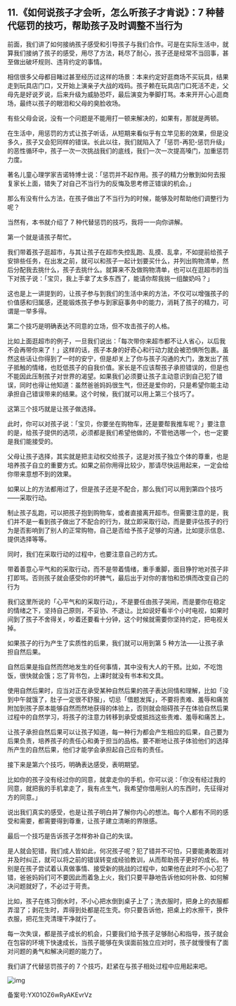 ## 11.《如何说孩子才会听，怎么听孩子才肯说》：7 种替代惩罚的技巧，帮助孩子及时调整不当行为
前面，我们讲了如何接纳孩子感受和引导孩子与我们合作。可是在实际生活中，就算我们接纳了孩子的感受，用尽了方法，耗尽了耐心，孩子还是经常不当回事，甚至做出破坏规则、违背约定的事情。


相信很多父母都目睹过甚至经历过这样的场景：本来约定好逛商场不买玩具，结果走到玩具店门口，又开始上演亲子大战的戏码。孩子赖在玩具店门口死活不走，父母先是好说歹说，后来升级为威胁恐吓，最后演变为拳脚打骂。本来开开心心逛商场，最终以孩子的眼泪和父母的臭脸收场。


有些父母会说，没有一个问题是不能用打一顿来解决的，如果有，那就是两顿。


在生活中，用惩罚的方式让孩子听话，从短期来看似乎有立竿见影的效果，但是没多久，孩子又会犯同样的错误。长此以往，我们就陷入了「惩罚-再犯-惩罚升级」的恶性循环中，孩子一次一次挑战我们的底线，我们一次一次提高嗓门，加重惩罚力度。


著名儿童心理学家吉诺特博士说：「惩罚并不起作用。孩子的精力分散到如何去报复家长上面，错失了对自己不当行为的反悔及思考修正错误的机会。」


那么有没有什么方法，在孩子做出了不当行为的时候，能够及时帮助他们调整行为呢？


当然有，本书就介绍了 7 种代替惩罚的技巧，我将一一向你讲解。


第一个就是请孩子帮忙。


我们带着孩子逛超市，与其让孩子在超市失控乱跑、乱摸、乱拿，不如提前给孩子安排些任务，在出发之前，就可以和孩子一起计划要买什么，并列出购物清单，然后分配我去挑什么，孩子去挑什么。就算来不及做购物清单，也可以在逛超市的当下对孩子说：「宝贝，我上手拿了太多东西了，能请你帮我挑一组酸奶吗？」


这也是上一讲提到的，让孩子参与到我们的生活中来的方法，不仅可以增强孩子的价值感和归属感，还能锻炼孩子参与到家庭事务中的能力，消耗了孩子的精力，可谓是一举多得。


第二个技巧是明确表达不同意的立场，但不攻击孩子的人格。


比如上面逛超市的例子，一旦我们说出：「每次带你来超市都不让人省心，以后我不会再带你来了！」这样的话，孩子本身的好奇心和行动力就会被恐惧所包裹。虽然这些话让你得到了一时的安宁，但是却关上了你与孩子沟通的大门，激发出了孩子抵触的情绪，也贬低孩子的自我价值。家长是不应该帮孩子承担错误的，但是也不能因此压制孩子对世界的渴望。如果我们必须要让孩子主动意识到自己犯了错误，同时也得让他知道：虽然爸爸妈妈很生气，但还是爱你的，只是希望你能主动承担自己错误带来的结果。这个时候，我们就可以用上第三个技巧了。


这第三个技巧就是让孩子做选择。


此时，你可以对孩子说：「宝贝，你要坐在购物车，还是要帮我推车呢？」要注意的是，给孩子提供的选项，必须都是我们希望他做的，不管他选哪一个，也一定要是我们能接受的。


父母让孩子选择，其实就是把主动权交给孩子，这是对孩子独立个体的尊重，也是培养孩子自立的重要方式。如果之前你用得比较少，那请尽快运用起来，一定会给你带来意想不到的效果。


如果以上的方法都用过了，但是孩子还是不配合，那么我们可以用到第四个技巧——采取行动。


制止孩子乱跑，可以把孩子抱到购物车，或者直接离开超市。但需要注意的是，我们并不是一看到孩子做出了不配合的行为，就立即采取行动，而是要评估孩子的行为是否影响到了别人的正常购物，自己是否给予孩子足够的沟通，比如提示信息、提供选择等等。


同时，我们在采取行动的过程中，也要注意自己的方式。


带着善意心平气和的采取行动，而不是带着情绪，重手重脚，面目狰狞地对孩子非打即骂。否则孩子就会感受你的坏脾气，最后出于对你的害怕和恐惧而改变自己的行为


我们这里所说的「心平气和的采取行动」，不是要任由孩子哭闹，而是要你在稳定的情绪之下，坚持自己原则，不妥协、不退让。比如说好看半个小时电视，如果时间到了孩子不舍得关，吵着还要看十分钟，这个时候就需要你坚持约定，把电视关掉。


如果孩子的行为产生了实质性的后果，我们就可以用到第 5 种方法——让孩子承担自然后果。


自然后果是指自然而然地发生的任何事情，其中没有大人的干预。比如，不吃饱饭，很快就会饿；忘了背书包，上课时就没有书本和文具。


使用自然后果时，应当对正在承受某种自然后果的孩子表达同情和理解，比如「没到中午就饿了，肚子一定很不舒服」，切忌「借题发挥」，不要将责难、羞辱和痛苦附加到孩子原本能够自然而然地获得的体验上，否则就会阻碍孩子在体验自然后果过程中的自然学习，将孩子的注意力转移到承受或抵挡这些责难、羞辱和痛苦上。


让孩子承担自然后果可以让孩子知道，每一种行为都会产生相应的后果，自己要为后果负责，培养孩子的责任心和勇于担当的品格。要不断地让孩子体验他们的选择所产生的自然后果，他们才能学会承担起自己应有的责任。


接下来是第六个技巧，明确表达感受，表明期望。


比如你的孩子没有经过你的同意，就拿走你的手机，你可以说：「你没有经过我的同意，就把我的手机拿走了，我有点生气，我希望你借用别人的东西时，先征得对方的同意。」


说出我们真实的感受，也是让孩子明白并了解你内心的想法。每个人都有不同的感受和需要，都需要得到尊重，让孩子建立清晰的界限感。


最后一个技巧是告诉孩子怎样弥补自己的失误。


是人就会犯错，我们成人皆如此，何况孩子呢？犯了错并不可怕，只要能勇敢面对并及时纠正，就可以将之前的错误转变成经验教训，从而帮助孩子更好的成长。特别是在孩子尝试着认真做事情、接受新的挑战的过程中，如果他在此时不小心犯了错，爸爸妈妈们可不要因此而着急上火，我们只要平静地告诉他如何补救、如何解决问题就好了，不必过于苛责。


比如，孩子在练习倒水时，不小心把水倒到桌子上了；洗衣服时，把身上的衣服都弄湿了；剥花生时，弄得到处都是花生壳。你只要告诉他，把桌上的水擦干，换件衣服，把花生壳清理干净就行了。


每一次失误，都是孩子成长的机会，只要我们给予孩子足够耐心和指导，孩子就会在包容的环境下快速成长，当孩子能够在失误面前独立应对时，孩子就慢慢有了面对问题的勇气和解决问题的能力了。


我们讲了代替惩罚孩子的 7 个技巧，赶紧在与孩子相处过程中应用起来吧。


![img](https://pica.zhimg.com/v2-eb4587d4d45c72606f01fa188107e89c.webp)

  



备案号:YX01OZ6wRyAKEvrVz


